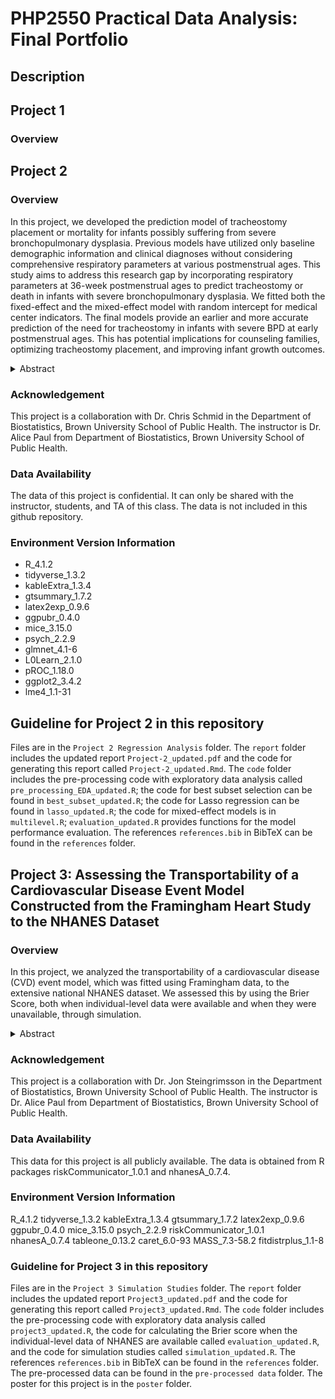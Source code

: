 # PHP2550 Practical Data Analysis: Final Portfolio
## Description

## Project 1
### Overview

## Project 2
### Overview
In this project, we developed the prediction model of tracheostomy placement or mortality for infants possibly suffering from severe bronchopulmonary dysplasia. Previous models have utilized only baseline demographic information and clinical diagnoses without considering comprehensive respiratory parameters at various postmenstrual ages. This study aims to address this research gap by incorporating respiratory parameters at 36-week postmenstrual ages to predict tracheostomy or death in infants with severe bronchopulmonary dysplasia. We fitted both the fixed-effect and the mixed-effect model with random intercept for medical center indicators. The final models provide an earlier and more accurate prediction of the need for tracheostomy in infants with severe BPD at early postmenstrual ages. This has potential implications for counseling families, optimizing tracheostomy placement, and improving infant growth outcomes.  

<details>
<summary> Abstract</summary>
Background: Tracheostomy placement in infants suffering from severe bronchopulmonary dysplasia presents a clinical challenge due to the absence of clear indication criteria and optimal timing. Previous studies predicting the likelihood of tracheostomy placement or mortality have utilized only baseline demographic information and clinical diagnoses without considering comprehensive respiratory parameters at various postmenstrual ages. This study aims to address this research gap by incorporating respiratory parameters at 36-week postmenstrual ages to predict tracheostomy or death in infants with severe bronchopulmonary dysplasia (Paul 2023).   

Methods: The data is a national data set of birth, demographic, diagnostic, and respiratory parameters of infants with severe bronchopulmonary dysplasia admitted to collaborative NICUs and with known respiratory support parameters at 36-week postmenstrual ages. Variables with a high proportion of missing data were excluded, and the remaining were imputed using multiple imputation techniques. Fixed-effect and mixed -effect logistic regression models were developed to predict the likelihood of tracheostomy or death, applying two variable selection methods: best subset selection and Lasso regularization.   

Results: A total of 985 records were included in the final analysis, with 80% (N=794) for training and 20% (N=191) for testing. The final models, including one fixed-effect model for usage within existing facilities and another mixed-effect model for broader application, demonstrated excellent performance. The inclusion of diagnostic and respiratory parameters at 36-week PMA proved valuable for predicting the likelihood of tracheostomy or mortality. The fixed-effect model achieved an area under the curve of 0.9106, with sensitivity of 0.8485, specificity of 0.8582, accuracy of 0.8565. The mixed-effect model achieved an area under the curve of 0.9079, , with sensitivity of 0.8303, specificity of 0.8620, accuracy of 0.8565.   

Conclusions: The models incorporating respiratory parameters at 36-week postmenstrual ages provide an earlier and more accurate prediction of the need for tracheostomy in infants with severe BPD at early postmenstrual ages. This has potential implications for counseling families, optimizing tracheostomy placement, and improving infant growth outcomes.  

Keywords: Tracheostomy, Regression Analysis, Respiratory Parameters
</details>

### Acknowledgement
This project is a collaboration with Dr. Chris Schmid in the Department of Biostatistics, Brown University School of Public Health. The instructor is Dr. Alice Paul from Department of Biostatistics, Brown University School of Public Health.

### Data Availability
The data of this project is confidential. It can only be shared with the instructor, students, and TA of this class. The data is not included in this github repository. 

### Environment Version Information
- R_4.1.2
- tidyverse_1.3.2  
- kableExtra_1.3.4  
- gtsummary_1.7.2  
- latex2exp_0.9.6  
- ggpubr_0.4.0  
- mice_3.15.0  
- psych_2.2.9
- glmnet_4.1-6  
- L0Learn_2.1.0  
- pROC_1.18.0  
- ggplot2_3.4.2
- lme4_1.1-31

## Guideline for Project 2 in this repository
Files are in the `Project 2 Regression Analysis` folder. The `report` folder includes the updated report `Project-2_updated.pdf` and the code for generating this report called `Project-2_updated.Rmd`. The `code` folder includes the pre-processing code with exploratory data analysis called `pre_processing_EDA_updated.R`; the code for best subset selection can be found in `best_subset_updated.R`; the code for Lasso regression can be found in `lasso_updated.R`; the code for mixed-effect models is in `multilevel.R`; `evaluation_updated.R` provides functions for the model performance evaluation. The references `references.bib` in BibTeX can be found in the `references` folder. 


## Project 3: Assessing the Transportability of a Cardiovascular Disease Event Model Constructed from the Framingham Heart Study to the NHANES Dataset
### Overview
In this project, we analyzed the transportability of a cardiovascular disease (CVD) event model, which was fitted using Framingham data, to the extensive national NHANES dataset. We assessed this by using the Brier Score, both when individual-level data were available and when they were unavailable, through simulation.

<details>
<summary>Abstract</summary>
Background: Assessing transportability is of importance when users of prediction models are interested in applying model-derived predictions to some different target populations. In recent years, several methods have been developed to evaluate the performance of prediction models in a target population (Paul 2023; Steingrimsson et al. 2023). In this study, we are interested in transporting the model for cardiovascular disease events constructed from Framingham Heart Study data to the more extensive National Health and Nutrition Examination Survey data.  

Methods: When the target population's covariates were available, we utilized multiple imputation to address missing data and then calculated the Brier score in NHANES data with both the original Framingham model and the tailored model, straitified by sex.  Additionally, when only summary data were available from the target population, simulation studies are conducted by drawing random samples using the summary statistics of the target population, and the Brier score was then calculated.   

Results: The Brier score of original Framingham model averages 0.1085 for men and 0.0412 for women, and the Brier score of tailored model averages 0.1056 for men and 0.0441 for women in NHANES population, which are about 50% of the Brier score validated on Framingham data themselves. The results of Brier score from simulation studies are close to the Brier score calculated using individual-level data directly.  

Conclusions: The results indicate the excellent performance of transporting the model constructed from Framingham data to the national NHANES data. Moreover, the simulation studies indicate when only summary data are available, the transportability analysis is workable and promising.   

Keywords: Transportablity, Cardiovascular Disease Events, Framingham Heart Study, NHANES
</details>

### Acknowledgement
This project is a collaboration with Dr. Jon Steingrimsson in the Department of Biostatistics, Brown University School of Public Health. The instructor is Dr. Alice Paul from Department of Biostatistics, Brown University School of Public Health.

### Data Availability
This data for this project is all publicly available. The data is obtained from R packages riskCommunicator_1.0.1 and nhanesA_0.7.4.

### Environment Version Information
R_4.1.2
tidyverse_1.3.2
kableExtra_1.3.4
gtsummary_1.7.2
latex2exp_0.9.6
ggpubr_0.4.0
mice_3.15.0
psych_2.2.9
riskCommunicator_1.0.1
nhanesA_0.7.4
tableone_0.13.2
caret_6.0-93
MASS_7.3-58.2
fitdistrplus_1.1-8

### Guideline for Project 3 in this repository
Files are in the `Project 3 Simulation Studies` folder. The `report` folder includes the updated report `Project3_updated.pdf` and the code for generating this report called `Project3_updated.Rmd`. The `code` folder includes the pre-processing code with exploratory data analysis called `project3_updated.R`, the code for calculating the Brier score when the individual-level data of NHANES are available called `evaluation_updated.R`, and the code for simulation studies called `simulation_updated.R`. The references `references.bib` in BibTeX can be found in the `references` folder. The pre-processed data can be found in the `pre-processed data` folder. The poster for this project is in the `poster` folder. 
